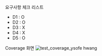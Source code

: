 요구사항 체크 리스트
- D1 : O
- D2 : O
- D3 : X
- D4 : X
- D5 : O

Coverage 화면
![test_coverage_ysofe hwang](https://github.com/user-attachments/assets/edf2726f-61f0-4ed5-b892-c2d4b9f6b179)
